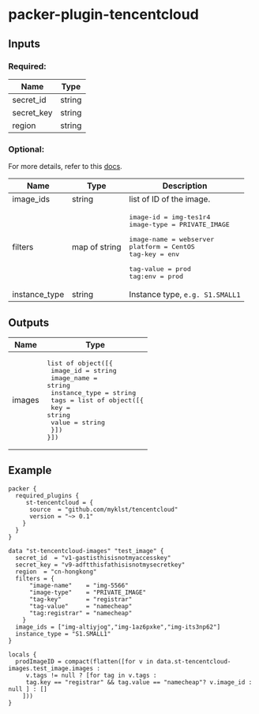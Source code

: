 # packer-plugin-tencentcloud

## Inputs

### Required:
|    Name   |  Type  |
|-----------|--------|
|secret_id  | string |
|secret_key | string |
|region     | string |

### Optional:

For more details, refer to this [docs](https://www.tencentcloud.com/document/product/213/33272).

|    Name      | Type          | Description                                                                                            |
|--------------|---------------|--------------------------------------------------------------------------------------------------------|
|image_ids     | string        | list of ID of the image.                                                                                       |
|filters       | map of string | <pre>image-id   = img-tes1r4 <br>image-type = PRIVATE_IMAGE <br>image-name = webserver<br>platform   = CentOS <br>tag-key    = env <br>tag-value  = prod <br>tag:env    = prod</pre>|
|instance_type | string        | Instance type, `e.g. S1.SMALL1`                                                                                  |


## Outputs
|    Name     | Type           |
|-------------|----------------|
|images       | <pre>list of object([{<br>  image_id     = string<br>  image_name   = string<br>  instance_type = string<br>  tags         = list of object([{<br>    key   = string<br>    value = string<br>  }])<br>}])</pre> |


## Example
```
packer {
  required_plugins {
     st-tencentcloud = {
      source  = "github.com/myklst/tencentcloud"
      version = "~> 0.1"
    }
  }
}

data "st-tencentcloud-images" "test_image" {
  secret_id  = "v1-gastisthisisnotmyaccesskey"
  secret_key = "v9-adftthisfathisisnotmysecretkey"
  region  = "cn-hongkong"
  filters = {
      "image-name"    = "img-5566"
      "image-type"    = "PRIVATE_IMAGE"
      "tag-key"       = "registrar"
      "tag-value"     = "namecheap"
      "tag:registrar" = "namecheap"
    }
  image_ids = ["img-altiyjog","img-1az6pxke","img-its3np62"]
  instance_type = "S1.SMALL1"
}

locals {
  prodImageID = compact(flatten([for v in data.st-tencentcloud-images.test_image.images :
     v.tags != null ? [for tag in v.tags :
     tag.key == "registrar" && tag.value == "namecheap"? v.image_id : null ] : []
    ]))
}
```

